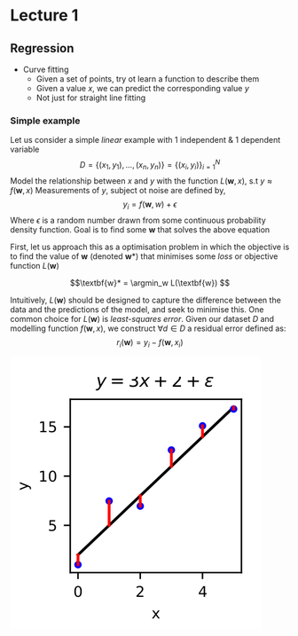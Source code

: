 # Lecture 1

## Regression

- Curve fitting 
  - Given a set of points, try ot learn a function to describe them
  - Given a value $x$, we can predict the corresponding value $y$
  - Not just for straight line fitting

### Simple example

Let us consider a simple *linear* example with 1 independent & 1 dependent variable
$$D = \{(x_1,y_1),...,(x_n,y_n)\} = \{(x_i,y_i)\}_{i=1}^N$$
Model the relationship between $x$ and $y$ with the function $L(\textbf{w},x)$, s.t $y \approx f(\textbf{w},x)$
Measurements of $y$, subject ot noise are defined by,
$$y_i = f(\textbf{w},w) + \epsilon$$
Where $\epsilon$ is a random number drawn from some continuous probability density function.
Goal is to find some $\textbf{w}$ that solves the above equation


First, let us approach this as a optimisation problem in which the objective is to find the value of **w** (denoted **w***) that minimises some *loss* or objective function $L(\textbf{w})$

$$\textbf{w}* = \argmin_w L(\textbf{w}) $$

Intuitively, $L(\textbf{w})$ should be designed to capture the difference between the data and the predictions of the model, and seek to minimise this. 
One common choice for $L(\textbf{w})$ is *least-squares error*. Given our dataset $D$ and modelling function $f(\textbf{w},x)$, we construct $\forall d \in D$ a residual error defined as:
$$ r_i(\textbf{w}) = y_i - f(\textbf{w}, x_i)$$


![Graph showing residuals](../resources/residuals.png)

<!-- <iframe src="https://www.desmos.com/calculator/baapirjgj5?embed" width="500px" height="500px" style="border: 1px solid #ccc" frameborder=0></iframe> -->